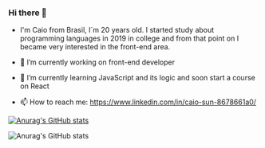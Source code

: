 ### Hi there 👋


- I'm Caio from Brasil, I´m 20 years old. I started study about programming languages in 2019 in college and from that point on I became very interested in the front-end area.

- 🔭 I’m currently working on front-end developer
- 🌱 I’m currently learning JavaScript and its logic and soon start a course on React
- 📫 How to reach me: https://www.linkedin.com/in/caio-sun-8678661a0/


[![Anurag's GitHub stats](https://github-readme-stats.vercel.app/api?username=CaioSunGarcia)](https://github.com/anuraghazra/github-readme-stats)

![Anurag's GitHub stats](https://github-readme-stats.vercel.app/api?username=CaioSunGarcia&hide=contribs,prs)


